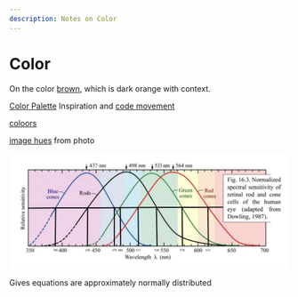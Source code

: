 ```yaml
---
description: Notes on Color
---
```


# Color

On the color [brown](https://www.youtube.com/watch?v=wh4aWZRtTwU), which is dark orange with context.

[Color Palette](https://colorsinspo.com/) Inspiration and [code movement](https://copypalette.netlify.com/)

[coloors ](https://coolors.co/)

[image hues](https://imagehues.com/) from photo

![Schubert&apos;s figure annotated with left and right half response values](../.gitbook/assets/image%20%281%29.png)

Gives equations are approximately normally distributed 

